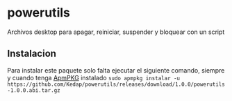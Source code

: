 # powerutils
Archivos desktop para apagar, reiniciar, suspender y bloquear con un script

## Instalacion
Para instalar este paquete solo falta ejecutar el siguiente comando,
siempre y cuando tenga [ApmPKG](https://github.com/kedap/apmpkg) instalado
`sudo apmpkg instalar -u https://github.com/Kedap/powerutils/releases/download/1.0.0/powerutils-1.0.0.abi.tar.gz`
